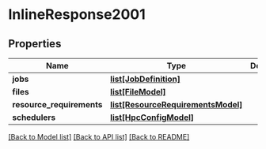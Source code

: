 # InlineResponse2001

## Properties
Name | Type | Description | Notes
------------ | ------------- | ------------- | -------------
**jobs** | [**list[JobDefinition]**](JobDefinition.md) |  | [optional]
**files** | [**list[FileModel]**](FileModel.md) |  | [optional]
**resource_requirements** | [**list[ResourceRequirementsModel]**](ResourceRequirementsModel.md) |  | [optional]
**schedulers** | [**list[HpcConfigModel]**](HpcConfigModel.md) |  | [optional]

[[Back to Model list]](../README.md#documentation-for-models) [[Back to API list]](../README.md#documentation-for-api-endpoints) [[Back to README]](../README.md)

